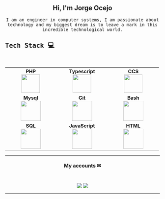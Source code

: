 
<h2 align="center"> Hi, I'm Jorge Ocejo <br/> </h2> 

<p align="center"></p>


<p align="center"> <samp>I am an engineer in computer systems, I am passionate about technology and my biggest dream is to leave a mark in this incredible technological world.
  
  
## <samp> Tech Stack :computer:

<br>
<table>
<tbody>
 <tr>
<td align="center" width="20%">
<span><b><center>PHP</center></b></span> 
<img height=60px src="https://img.icons8.com/color/2x/php.png"> 
</td>

<td align="center" width="20%">
<span><b><center>Typescript</center></b></span> 
<img height=60px src="https://img.icons8.com/color/2x/typescript.png"> 
</td>

<td align="center" width="20%">
<span><b><center>CCS</center></b></span> 
<img height=60px src="https://img.icons8.com/color/2x/css3.png"> 
</td>
</tr>

<tr>
<td align="center" width="20%">
<span><b><center>Mysql</center></b></span> 
<img height=65px src="https://img.icons8.com/nolan/2x/mysql.png"> 
</td>

<td align="center" width="20%">
<span><b><center>Git</center></b></span> 
<img height=65px src="https://img.icons8.com/color/2x/git.png"> 
</td>

<td align="center" width="20%">
<span><b><center>Bash</center></b></span> 
<img height=65px src="https://img.icons8.com/bubbles/2x/console.png"> 
</td>
</tr>

<tr>
<td align="center" width="20%">
<span><b><center>SQL</center></b></span> 
<img height=65px src="https://img.icons8.com/ios-filled/2x/sql.png"> 
</td>

<td align="center" width="20%">
<span><b><center>JavaScript</center></b></span> 
<img height=65px src="https://img.icons8.com/color/2x/javascript.png"> 
</td>

<td align="center" width="20%">
<span><b><center>HTML</center></b></span> 
<img height=65px src="https://img.icons8.com/color/2x/html-5.png"> 
</td>
</tr>

</tbody>
</table>

____



<h3 align="center"> My accounts ✉</h3>
<br />
<p align="center">
<a href="https://www.linkedin.com/in/piyushxbajaj/"><img src="https://img.shields.io/badge/linkedin-%230077B5.svg?&style=for-the-badge&logo=linkedin&logoColor=white"/></a>
<a href="https://instagram.com/smrtdvlpr"><img src="https://img.shields.io/badge/instagram-%23E4405F.svg?&style=for-the-badge&logo=instagram&logoColor=white"/></a>

</p>

____
